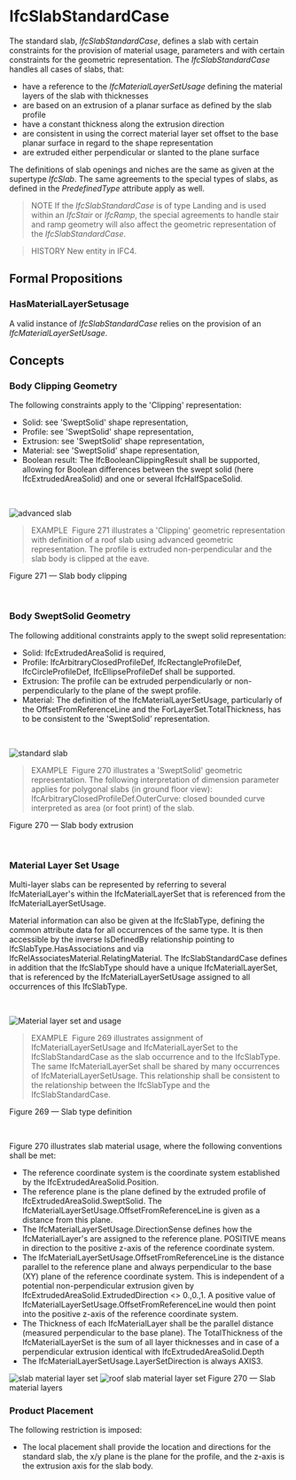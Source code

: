 # IfcSlabStandardCase

The standard slab, _IfcSlabStandardCase_, defines a slab with certain constraints for the provision of material usage, parameters and with certain constraints for the geometric representation. The _IfcSlabStandardCase_ handles all cases of slabs, that:

* have a reference to the _IfcMaterialLayerSetUsage_ defining the material layers of the slab with thicknesses
* are based on an extrusion of a planar surface as defined by the slab profile
* have a constant thickness along the extrusion direction
* are consistent in using the correct material layer set offset to the base planar surface in regard to the shape representation
* are extruded either perpendicular or slanted to the plane surface

The definitions of slab openings and niches are the same as given at the supertype _IfcSlab_. The same agreements to the special types of slabs, as defined in the _PredefinedType_ attribute apply as well.

> NOTE  If the _IfcSlabStandardCase_ is of type Landing and is used within an _IfcStair_ or _IfcRamp_, the special agreements to handle stair and ramp geometry will also affect the geometric representation of the _IfcSlabStandardCase_.

> HISTORY  New entity in IFC4.

## Formal Propositions

### HasMaterialLayerSetusage
A valid instance of _IfcSlabStandardCase_ relies on the provision of an _IfcMaterialLayerSetUsage_.

## Concepts

### Body Clipping Geometry

The following constraints apply to the 'Clipping'
representation:


* Solid: see 'SweptSolid' shape representation,
* Profile: see 'SweptSolid' shape
representation,
* Extrusion: see 'SweptSolid' shape
representation,
* Material: see 'SweptSolid' shape
representation,
* Boolean result: The IfcBooleanClippingResult
shall be supported, allowing for Boolean differences between the
swept solid (here IfcExtrudedAreaSolid) and one or several
IfcHalfSpaceSolid.


 


![advanced slab](../../../../figures/ifcslab_advanced-layout1.gif)

> EXAMPLE  Figure 271 illustrates a 'Clipping' geometric representation with definition of a roof slab using advanced geometric representation. The profile is extruded non-perpendicular and the slab body is clipped at the eave.


Figure 271 — Slab body clipping


 



### Body SweptSolid Geometry

The following additional constraints apply to the swept solid
representation:


* Solid: IfcExtrudedAreaSolid is required,
* Profile: IfcArbitraryClosedProfileDef,
IfcRectangleProfileDef, IfcCircleProfileDef,
IfcEllipseProfileDef shall be supported.
* Extrusion: The profile can be extruded perpendicularly
or non-perpendicularly to the plane of the swept profile.
* Material: The definition of the
IfcMaterialLayerSetUsage, particularly of the
OffsetFromReferenceLine and the
ForLayerSet.TotalThickness, has to be consistent to the
'SweptSolid' representation.


 


![standard slab](../../../../figures/ifcslab_standard-layout1.gif)

> EXAMPLE  Figure 270 illustrates a 'SweptSolid' geometric representation. The following interpretation of dimension parameter applies for polygonal slabs (in ground floor view):
>  IfcArbitraryClosedProfileDef.OuterCurve: closed bounded curve interpreted as area (or foot print) of the slab.


Figure 270 — Slab body extrusion


 


### Material Layer Set Usage


Multi-layer slabs can be represented by referring to several
IfcMaterialLayer's within the IfcMaterialLayerSet
that is referenced from the
IfcMaterialLayerSetUsage. 


Material information can also be given at the
IfcSlabType, defining the common attribute data for all
occurrences of the same type. It is then accessible by the
inverse IsDefinedBy relationship pointing to
IfcSlabType.HasAssociations and via
IfcRelAssociatesMaterial.RelatingMaterial. The IfcSlabStandardCase defines in addition that the
IfcSlabType should have a unique IfcMaterialLayerSet,
that is referenced by the IfcMaterialLayerSetUsage
assigned to all occurrences of this IfcSlabType.


 


![Material layer set and usage](../../../../figures/ifcslab_materialusage-01.png)

> EXAMPLE  Figure 269 illustrates assignment of IfcMaterialLayerSetUsage and IfcMaterialLayerSet to the IfcSlabStandardCase as the slab occurrence and to the IfcSlabType. The same IfcMaterialLayerSet shall be shared by many occurrences of IfcMaterialLayerSetUsage. This relationship shall be consistent to the relationship between the IfcSlabType and the IfcSlabStandardCase.


Figure 269 — Slab type definition


 


Figure 270 illustrates slab material usage, where the following conventions shall be met:


* The reference coordinate system is the coordinate system established by the IfcExtrudedAreaSolid.Position.
* The reference plane is the plane defined by the extruded profile of IfcExtrudedAreaSolid.SweptSolid. The IfcMaterialLayerSetUsage.OffsetFromReferenceLine is given as a distance from this plane.
* The IfcMaterialLayerSetUsage.DirectionSense defines how the IfcMaterialLayer's are assigned to the reference plane. POSITIVE means in direction to the positive z-axis of the reference coordinate system.
* The IfcMaterialLayerSetUsage.OffsetFromReferenceLine is the distance parallel to the reference plane and always perpendicular to the base (XY) plane of the reference coordinate system. This is independent of a potential non-perpendicular extrusion given by IfcExtrudedAreaSolid.ExtrudedDirection <> 0.,0.,1. A positive value of IfcMaterialLayerSetUsage.OffsetFromReferenceLine would then point into the positive z-axis of the reference coordinate system.
* The Thickness of each IfcMaterialLayer shall be the parallel distance (measured perpendicular to the base plane). The TotalThickness of the IfcMaterialLayerSet is the sum of all layer thicknesses and in case of a perpendicular extrusion identical with IfcExtrudedAreaSolid.Depth
* The IfcMaterialLayerSetUsage.LayerSetDirection is always AXIS3.


![slab material layer set](../../../../figures/ifcmateriallayersetusage_slab-01.png)
![roof slab material layer set](../../../../figures/ifcmateriallayersetusage_roofslab-01.png)
Figure 270 — Slab material layers



### Product Placement

The following restriction is imposed:


* The local placement shall provide the location and directions
for the standard slab, the x/y plane is the plane for the
profile, and the z-axis is the extrusion axis for the slab body.



